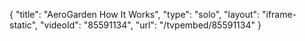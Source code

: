 {
    "title": "AeroGarden How It Works",
    "type": "solo",
    "layout": "iframe-static",
    "videoId": "85591134",
    "url": "\/tvpembed\/85591134"
}